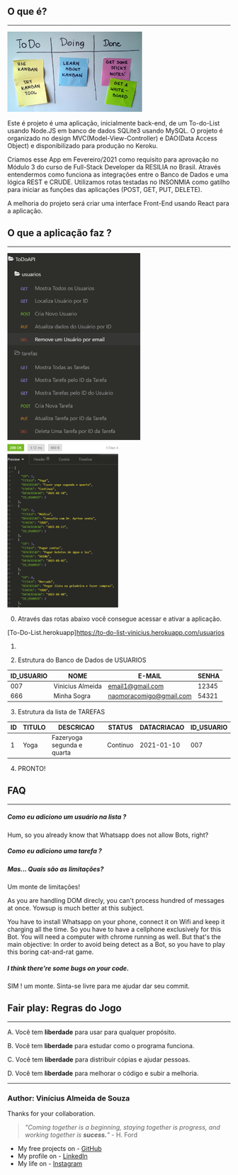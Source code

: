 <h2>O que é?</h2>
  <hr>
<img width="304" alt="insominia1" src="https://github.com/viniciusalmeidas/ProjetoModulo3/blob/heroku-vini/src/images/kanban-board2.jpg">

Este é projeto é uma aplicação, inicialmente back-end, de um To-do-List usando Node.JS em banco de dados SQLite3 usando MySQL. O projeto é organizado no design MVC(Model-View-Controller) e DAO(Data Access Object) e disponibilizado para produção no Keroku. 

Criamos esse App em Fevereiro/2021 como requisito para aprovação no Módulo 3 do curso de Full-Stack Developer da RESILIA no Brasil. Através entendermos como funciona as integrações entre o Banco de Dados e uma lógica REST e CRUDE. Utilizamos rotas testadas no INSONMIA como gatilho para iniciar as funções das aplicações (POST, GET, PUT, DELETE).

A melhoria do projeto será criar uma interface Front-End usando React para a aplicação.

<h2>O que a aplicação faz ?</h2>
<hr>

<img width="300" alt="insominia1" src="https://github.com/viniciusalmeidas/ProjetoModulo3/blob/heroku-vini/src/images/Todo-tarefas.png">
<img width="250" alt="insominia2" src="https://github.com/viniciusalmeidas/ProjetoModulo3/blob/heroku-vini/src/images/insominia-tarefas.png">



0. Através das rotas abaixo você consegue acessar e ativar a aplicação.</n>

[To-Do-List.herokuapp]https://to-do-list-vinicius.herokuapp.com/usuarios

1. 



2. Estrutura do Banco de Dados de USUARIOS

ID_USUARIO | NOME | E-MAIL | SENHA 
-------|--------|----------|----------
007 | Vinicius Almeida | email1@gmail.com | 12345
666 | Minha Sogra | naomoracomigo@gmail.com | 54321

3. Estrutura da lista de TAREFAS

ID | TITULO | DESCRICAO | STATUS | DATACRIACAO | ID_USUARIO  
-------|--------|----------|----------|----------|----------
1|	Yoga	|Fazeryoga segunda e quarta	|Continuo|	2021-01-10|	007

4. PRONTO! 


<h2>FAQ</h2>
<hr>
<h5>Como eu adiciono um usuário na lista ?</h5>
Hum, so you already know that Whatsapp does not allow Bots, right?


<h5>Como eu adiciono uma tarefa ?</h5>

<h5>Mas... Quais são as limitações?</h5>
Um monte de limitações!

As you are handling DOM direcly, you can't process hundred of messages at once. Yowsup is much better at this subject.

You have to install Whatsapp on your phone, connect it on Wifi and keep it charging all the time. So you have to have a cellphone exclusively for this Bot. You will need a computer with chrome running as well. But that's the main objective: In order to avoid being detect as a Bot, so you have to play this boring cat-and-rat game.

<h5>I think there're some bugs on your code.</h5>
SIM ! um monte.
Sinta-se livre para me ajudar dar seu commit.

<h2>Fair play: Regras do Jogo</h2>
<hr>

A. Você tem <b>liberdade</b> para usar para qualquer propósito.</n>

B. Você tem <b>liberdade</b> para estudar como o programa funciona.</n>

C. Você tem <b>liberdade</b> para distribuir cópias e ajudar pessoas.</n>

D. Você tem <b>liberdade</b> para melhorar o código e subir a melhoria.</n>

<hr>

### **Author: Vinícius Almeida de Souza**

Thanks for your collaboration.

> _"Coming together is a beginning,
> staying together is progress,
> and working together is **sucess.**"_ - H. Ford

- My free projects on - [GitHub](https://github.com/viniciusalmeidas)
- My profile on - [LinkedIn](https://www.linkedin.com/in/valmsou/?originalSubdomain=br)
- My life on - [Instagram](https://www.instagram.com/v.alma_br/)
 

